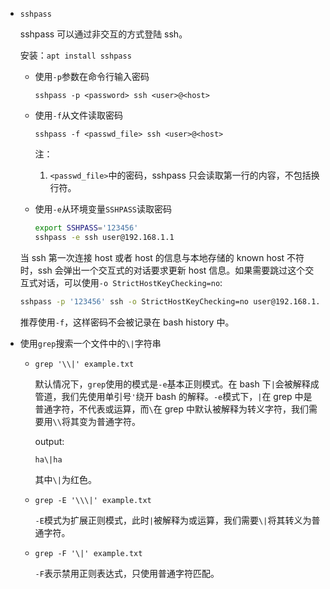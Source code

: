 * `sshpass`

    sshpass 可以通过非交互的方式登陆 ssh。

    安装：`apt install sshpass`

    * 使用`-p`参数在命令行输入密码

        `sshpass -p <password> ssh <user>@<host>`

    * 使用`-f`从文件读取密码

        `sshpass -f <passwd_file> ssh <user>@<host>`

        注：

        1. `<passwd_file>`中的密码，sshpass 只会读取第一行的内容，不包括换行符。

    * 使用`-e`从环境变量`SSHPASS`读取密码

        ```bash
        export SSHPASS='123456'
        sshpass -e ssh user@192.168.1.1
        ```

    当 ssh 第一次连接 host 或者 host 的信息与本地存储的 known host 不符时，ssh 会弹出一个交互式的对话要求更新 host 信息。如果需要跳过这个交互式对话，可以使用`-o StrictHostKeyChecking=no`:

    ```bash
    sshpass -p '123456' ssh -o StrictHostKeyChecking=no user@192.168.1.1
    ```

    推荐使用`-f`，这样密码不会被记录在 bash history 中。

* 使用`grep`搜索一个文件中的`\|`字符串

    * `grep '\\|' example.txt`

        默认情况下，`grep`使用的模式是`-e`基本正则模式。在 bash 下`|`会被解释成管道，我们先使用单引号`'`绕开 bash 的解释。`-e`模式下，`|`在 grep 中是普通字符，不代表或运算，而`\`在 grep 中默认被解释为转义字符，我们需要用`\\`将其变为普通字符。

        output:

        ```
        ha\|ha
        ```

        其中`\|`为红色。

    * `grep -E '\\\|' example.txt`

        `-E`模式为扩展正则模式，此时`|`被解释为或运算，我们需要`\|`将其转义为普通字符。

    * `grep -F '\|' example.txt`

        `-F`表示禁用正则表达式，只使用普通字符匹配。